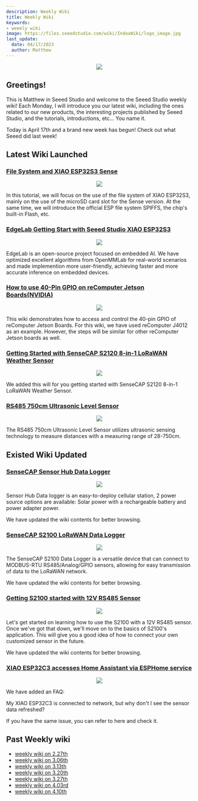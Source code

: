 ```yaml
---
description: Weekly Wiki
title: Weekly Wiki
keywords:
- weeely wiki
image: https://files.seeedstudio.com/wiki/IndexWiki/logo_image.jpg
last_update:
  date: 04/17/2023
  author: Matthew
---
```


<div align="center"><img width={1000} src="https://files.seeedstudio.com/wiki/IndexWiki/logo.png" /></div>

## Greetings!

This is Matthew in Seeed Studio and welcome to the Seeed Studio weekly wiki! Each Monday, I will introduce you our latest wiki, including the ones related to our new products, the interesting projects published by Seeed Studio, and the tutorials, introductions, etc... You name it.

Today is April 17th and a brand new week has begun! Check out what Seeed did last week!

## Latest Wiki Launched

### [File System and XIAO ESP32S3 Sense](https://wiki.seeedstudio.com/xiao_esp32s3_sense_filesystem/)

<div align="center"><img width={800} src="https://files.seeedstudio.com/wiki/SeeedStudio-XIAO-ESP32S3/img/73.jpg" /></div>

In this tutorial, we will focus on the use of the file system of XIAO ESP32S3, mainly on the use of the microSD card slot for the Sense version. At the same time, we will introduce the official ESP file system SPIFFS, the chip's built-in Flash, etc.

### [EdgeLab Getting Start with Seeed Studio XIAO ESP32S3](https://wiki.seeedstudio.com/xiao_esp32s3_edgelab/)

<div align="center"><img width={800} src="https://raw.githubusercontent.com/Seeed-Studio/edgelab-example-esp32/main/docs/_static/esp32/images/esp32s3-xiao-lcd.png" /></div>

EdgeLab is an open-source project focused on embedded AI. We have optimized excellent algorithms from OpenMMLab for real-world scenarios and made implemention more user-friendly, achieving faster and more accurate inference on embedded devices.

### [How to use 40-Pin GPIO on reComputer Jetson Boards(NVIDIA)](https://wiki.seeedstudio.com/reComputer_Jetson_GPIO/)

<div align="center"><img width={800} src="https://files.seeedstudio.com/wiki/reComputer-GPIO/4.png" /></div>

This wiki demonstrates how to access and control the 40-pin GPIO of reComputer Jetson Boards. For this wiki, we have used reComputer J4012 as an example. However, the steps will be similar for other reComputer Jetson boards as well.

### [Getting Started with SenseCAP S2120 8-in-1 LoRaWAN Weather Sensor](https://wiki.seeedstudio.com/Getting_Started_with_SenseCAP_S2120_8-in-1_LoRaWAN_Weather_Sensor/)

<div align="center"><img width={800} src="https://files.seeedstudio.com/wiki/wiki%20images/S2120%20Tutorials-Getting%20Started%20with%20SenseCAP%20S2120%208-in-1%20LoRaWAN%20Weather%20Sensor.files/Tutorials-Getting%20Started%20with%20SenseCAP%20S2120%208-in-1%20LoRaWAN%20Weather%20Sensor6116.png" /></div>

We added this will for you getting started with SenseCAP S2120 8-in-1 LoRaWAN Weather Sensor.

### [RS485 750cm Ultrasonic Level Sensor](/RS485_750cm_Ultrasonic_Sensor-1)

<div align="center"><img width={800} src="https://files.seeedstudio.com/wiki/750cm%20ultrasonic%20sensor/image1.jpeg" /></div>

The RS485 750cm Ultrasonic Level Sensor utilizes ultrasonic sensing technology to measure distances with a measuring range of 28-750cm.

## Existed Wiki Updated

### [SenseCAP Sensor Hub Data Logger](https://wiki.seeedstudio.com/Sensor/SenseCAP/SenseCAP_Data_Logger/SenseCAP-Sensor-Hub-Data-Logger/)

<div align="center"><img width={600} src="https://files.seeedstudio.com/products/102991154/wiki%20images/Sensor-Hub-2-1030x736.png" /></div>

Sensor Hub Data logger is an easy-to-deploy cellular station, 2 power source options are available: Solar power with a rechargeable battery and power adapter power. 

We have updated the wiki contents for better browsing.

### [SenseCAP S2100 LoRaWAN Data Logger](https://wiki.seeedstudio.com/Sensor/SenseCAP/SenseCAP_Data_Logger/Data_Logger/)

<div align="center"><img width={800} src="https://files.seeedstudio.com/wiki/SenseCAP/Data_Logger/3.png" /></div>

The SenseCAP S2100 Data Logger is a versatile device that can connect to MODBUS-RTU RS485/Analog/GPIO sensors, allowing for easy transmission of data to the LoRaWAN network. 

We have updated the wiki contents for better browsing.

### [Getting S2100 started with 12V RS485 Sensor](https://wiki.seeedstudio.com/Sensor/SenseCAP/SenseCAP_Data_Logger/tutorial/How_to_Configure_the_12V_RS485_Sensor_for_S2100_Data_Logger/)

<div align="center"><img width={200} src="https://files.seeedstudio.com/wiki/SenseCAP-S2110/12V_RS485_Sensor/36.png" /></div>

Let's get started on learning how to use the S2100 with a 12V RS485 sensor. Once we've got that down, we'll move on to the basics of S2100's application. This will give you a good idea of how to connect your own customized sensor in the future.

We have updated the wiki contents for better browsing.

### [XIAO ESP32C3 accesses Home Assistant via ESPHome service](https://wiki.seeedstudio.com/xiao-esp32c3-esphome/#faq4-my-xiao-esp32c3-is-connected-to-network-but-why-dont-i-see-the-sensor-data-refreshed)

<div align="center"><img width={800} src="https://files.seeedstudio.com/wiki/homs-xiaoc3-linkstar/esphome-pinconnect.png" /></div>

We have added an FAQ:

My XIAO ESP32C3 is connected to network, but why don't I see the sensor data refreshed?

If you have the same issue, you can refer to here and check it.

## Past Weekly wiki

- [weekly wiki on 2.27th](/Seeed_Elderly/weekly_wiki/wiki227)
- [weekly wiki on 3.06th](/Seeed_Elderly/weekly_wiki/wiki306)
- [weekly wiki on 3.13th](/Seeed_Elderly/weekly_wiki/wiki313)
- [weekly wiki on 3.20th](/Seeed_Elderly/weekly_wiki/wiki320)
- [weekly wiki on 3.27th](/Seeed_Elderly/weekly_wiki/wiki327)
- [weekly wiki on 4.03rd](/Seeed_Elderly/weekly_wiki/wiki403)
- [weekly wiki on 4.10th](/Seeed_Elderly/weekly_wiki/wiki410)
